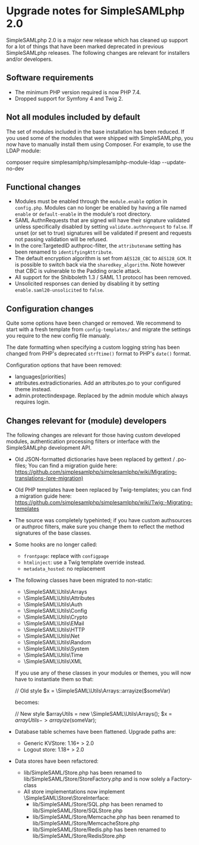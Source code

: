 Upgrade notes for SimpleSAMLphp 2.0
====================================

SimpleSAMLphp 2.0 is a major new release which has cleaned up support for a
lot of things that have been marked deprecated in previous SimpleSAMLphp
releases. The following changes are relevant for installers and/or developers.

Software requirements
---------------------
- The minimum PHP version required is now PHP 7.4.
- Dropped support for Symfony 4 and Twig 2.

Not all modules included by default
-----------------------------------
The set of modules included in the base installation has been reduced.
If you used some of the modules that were shipped with SimpleSAMLphp, you now have to manually install them using Composer.
For example, to use the LDAP module:

  composer require simplesamlphp/simplesamlphp-module-ldap --update-no-dev

Functional changes
------------------
- Modules must be enabled through the `module.enable` option in `config.php`. Modules can no longer be enabled by having
  a file named `enable` or `default-enable` in the module's root directory.
- SAML AuthnRequests that are signed will have their signature validated unless specifically disabled
  by setting `validate.authnrequest` to `false`. If unset (or set to true) signatures will be
  validated if present and requests not passing validation will be refused.
- In the  core:TargetedID authproc-filter, the `attributename` setting has been renamed to `identifyingAttribute`.
- The default encryption algorithm is set from `AES128_CBC` to `AES128_GCM`.
  It is possible to switch back via the `sharedkey_algorithm`.
  Note however that CBC is vulnerable to the Padding oracle attack.
- All support for the Shibboleth 1.3 / SAML 1.1 protocol has been removed.
- Unsolicited responses can denied by disabling it by setting `enable.saml20-unsolicited` to `false`.

Configuration changes
---------------------
Quite some options have been changed or removed. We recommend to start with a fresh
template from `config-templates/` and migrate the settings you require to the new
config file manualy.

The date formatting when specifying a custom logging string has been changed from PHP's
deprecated `strftime()` format to PHP's `date()` format.

Configuration options that have been removed:
 - languages[priorities]
 - attributes.extradictionaries. Add an attributes.po to your configured theme instead.
 - admin.protectindexpage. Replaced by the admin module which always requires login.

Changes relevant for (module) developers
----------------------------------------
The following changes are relevant for those having custom developed modules, authentication
processing filters or interface with the SimpleSAMLphp development API.

- Old JSON-formatted dictionaries have been replaced by gettext / .po-files;
    You can find a migration guide here: https://github.com/simplesamlphp/simplesamlphp/wiki/Migrating-translations-(pre-migration)
- Old PHP templates have been replaced by Twig-templates; you can find a migration
    guide here: https://github.com/simplesamlphp/simplesamlphp/wiki/Twig:-Migrating-templates
- The source was completely typehinted; if you have custom authsources or authproc filters, 
    make sure you change them to reflect the method signatures of the base classes.
- Some hooks are no longer called:
  - `frontpage`: replace with `configpage`
  - `htmlinject`: use a Twig template override instead.
  - `metadata_hosted`: no replacement
- The following classes have been migrated to non-static:
  + \SimpleSAML\Utils\Arrays
  + \SimpleSAML\Utils\Attributes
  + \SimpleSAML\Utils\Auth
  + \SimpleSAML\Utils\Config
  + \SimpleSAML\Utils\Crypto
  + \SimpleSAML\Utils\EMail
  + \SimpleSAML\Utils\HTTP
  + \SimpleSAML\Utils\Net
  + \SimpleSAML\Utils\Random
  + \SimpleSAML\Utils\System
  + \SimpleSAML\Utils\Time
  + \SimpleSAML\Utils\XML

  If you use any of these classes in your modules or themes, you will now have to instantiate them so that:

  // Old style
  $x = \SimpleSAML\Utils\Arrays::arrayize($someVar)

  becomes:

  // New style
  $arrayUtils = new \SimpleSAML\Utils\Arrays();
  $x = $arrayUtils->arrayize($someVar);

- Database table schemes have been flattened. Upgrade paths are:
  - Generic KVStore:  1.16+ > 2.0
  - Logout store:     1.18+ > 2.0

- Data stores have been refactored:
  - lib/SimpleSAML/Store.php has been renamed to lib/SimpleSAML/Store/StoreFactory.php and is now solely a Factory-class
  - All store implementations now implement \SimpleSAML\Store\StoreInterface:
    - lib/SimpleSAML/Store/SQL.php has been renamed to lib/SimpleSAML/Store/SQLStore.php
    - lib/SimpleSAML/Store/Memcache.php has been renamed to lib/SimpleSAML/Store/MemcacheStore.php
    - lib/SimpleSAML/Store/Redis.php has been renamed to lib/SimpleSAML/Store/RedisStore.php

